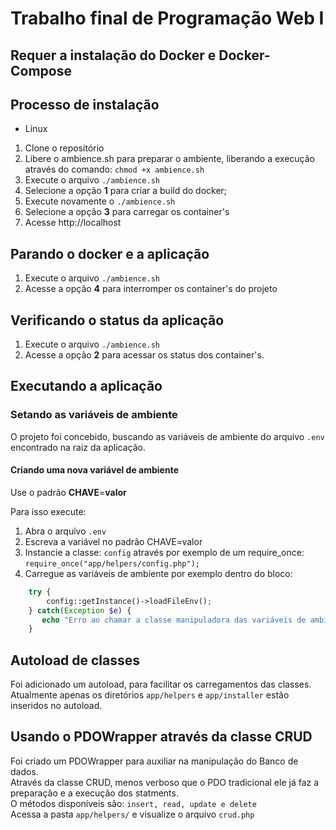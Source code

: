# Trabalho final de Programação Web I

## Requer a instalação do Docker e Docker-Compose

## Processo de instalação
- Linux
1. Clone o repositório
2. Libere o ambience.sh para preparar o ambiente, liberando a execução através do comando:
```chmod +x ambience.sh```
3. Execute o arquivo ```./ambience.sh```
4. Selecione a opção **1** para criar a build do docker;
5. Execute novamente o ```./ambience.sh```
6. Selecione a opção **3** para carregar os container's
7. Acesse http://localhost

## Parando o docker e a aplicação
1. Execute o arquivo ```./ambience.sh```
2. Acesse a opção **4** para interromper os container's do projeto

## Verificando o status da aplicação
1. Execute o arquivo ```./ambience.sh```
2. Acesse a opção **2** para acessar os status dos container's.
  
  
## Executando a aplicação
### Setando as variáveis de ambiente
O projeto foi concebido, buscando as variáveis de ambiente do arquivo ```.env``` encontrado na raiz da aplicação.  

#### Criando uma nova variável de ambiente
Use o padrão **CHAVE**=**valor**

Para isso execute:
1. Abra o arquivo ```.env```
2. Escreva a variável no padrão CHAVE=valor
3. Instancie a classe: ```config``` através por exemplo de um require_once: ```require_once("app/helpers/config.php");```
4. Carregue as variáveis de ambiente por exemplo dentro do bloco: 
```php
    try {
        config::getInstance()->loadFileEnv();
    } catch(Exception $e) {
       echo "Erro ao chamar a classe manipuladora das variáveis de ambiente do projeto: <br>" . $e->getMessage();
    }
```


## Autoload de classes
Foi adicionado um autoload, para facilitar os carregamentos das classes.  
Atualmente apenas os diretórios ```app/helpers``` e ```app/installer``` estão inseridos no autoload.  


## Usando o PDOWrapper através da classe CRUD
Foi criado um PDOWrapper para auxiliar na manipulação do Banco de dados.  
Através da classe CRUD, menos verboso que o PDO tradicional ele já faz a preparação e a execução dos statments.  
O métodos disponíveis são: ```insert, read, update e delete```  
Acessa a pasta ```app/helpers/``` e visualize o arquivo ```crud.php```
